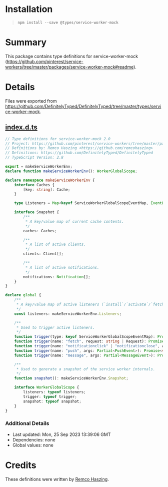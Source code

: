 # Installation
> `npm install --save @types/service-worker-mock`

# Summary
This package contains type definitions for service-worker-mock (https://github.com/pinterest/service-workers/tree/master/packages/service-worker-mock#readme).

# Details
Files were exported from https://github.com/DefinitelyTyped/DefinitelyTyped/tree/master/types/service-worker-mock.
## [index.d.ts](https://github.com/DefinitelyTyped/DefinitelyTyped/tree/master/types/service-worker-mock/index.d.ts)
````ts
// Type definitions for service-worker-mock 2.0
// Project: https://github.com/pinterest/service-workers/tree/master/packages/service-worker-mock#readme
// Definitions by: Remco Haszing <https://github.com/remcohaszing>
// Definitions: https://github.com/DefinitelyTyped/DefinitelyTyped
// TypeScript Version: 2.8

export = makeServiceWorkerEnv;
declare function makeServiceWorkerEnv(): WorkerGlobalScope;

declare namespace makeServiceWorkerEnv {
    interface Caches {
        [key: string]: Cache;
    }

    type Listeners = Map<keyof ServiceWorkerGlobalScopeEventMap, EventListener>;

    interface Snapshot {
        /**
         * A key/value map of current cache contents.
         */
        caches: Caches;

        /**
         * A list of active clients.
         */
        clients: Client[];

        /**
         * A list of active notifications.
         */
        notifications: Notification[];
    }
}

declare global {
    /**
     * A key/value map of active listeners (`install`/`activate`/`fetch`/etc).
     */
    const listeners: makeServiceWorkerEnv.Listeners;

    /**
     * Used to trigger active listeners.
     */
    function trigger(type: keyof ServiceWorkerGlobalScopeEventMap): Promise<void>;
    function trigger(name: "fetch", request: string | Request): Promise<void>;
    function trigger(name: "notificationclick" | "notificationclose", args: Notification): Promise<void>;
    function trigger(name: "push", args: Partial<PushEvent>): Promise<void>;
    function trigger(name: "message", args: Partial<MessageEvent>): Promise<void>;

    /**
     * Used to generate a snapshot of the service worker internals.
     */
    function snapshot(): makeServiceWorkerEnv.Snapshot;

    interface WorkerGlobalScope {
        listeners: typeof listeners;
        trigger: typeof trigger;
        snapshot: typeof snapshot;
    }
}

````

### Additional Details
 * Last updated: Mon, 25 Sep 2023 13:39:06 GMT
 * Dependencies: none
 * Global values: none

# Credits
These definitions were written by [Remco Haszing](https://github.com/remcohaszing).
